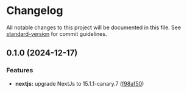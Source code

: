 # Changelog

All notable changes to this project will be documented in this file. See [standard-version](https://github.com/conventional-changelog/standard-version) for commit guidelines.

## 0.1.0 (2024-12-17)


### Features

* **nextjs:** upgrade NextJs to 15.1.1-canary.7 ([f98af50](https://github.com/mrcreel/next-social/commit/f98af50ac4ee7324c4870bd6a34a9748afbe749b))
